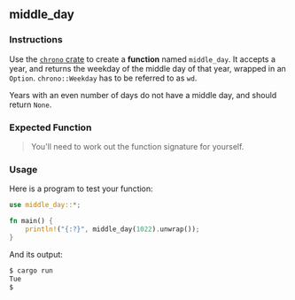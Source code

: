 ## middle_day

### Instructions

Use the [`chrono` crate](https://docs.rs/chrono/0.4.19/chrono/index.html) to create a **function** named `middle_day`. It accepts a year, and returns the weekday of the middle day of that year, wrapped in an `Option`. `chrono::Weekday` has to be referred to as `wd`.

Years with an even number of days do not have a middle day, and should return `None`.

### Expected Function

> You'll need to work out the function signature for yourself.

### Usage

Here is a program to test your function:

```rs
use middle_day::*;

fn main() {
    println!("{:?}", middle_day(1022).unwrap());
}
```

And its output:

```sh
$ cargo run
Tue
$
```
